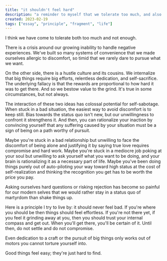 ```yaml
---
title: "it shouldn't feel hard"
description: "a reminder to myself that we tolerate too much, and also not enough."
created: 2023-02-19
tags: ["essay", "principle", "fragment", "life"]
---
```


I think we have come to tolerate both too much and not enough.

There is a crisis around our growing inability to handle negative experiences. We've built so many systems of convenience that we made ourselves allergic to discomfort, so timid that we rarely dare to pursue what we want.

On the other side, there is a hustle culture and its cousins. We internalize that big things require big efforts, relentless dedication, and self-sacrifice. The underlying fallacy is that the rewards are proportional to how hard it was to get there. And so we bestow value to the grind. It's true in some circumstances, but not always.

The interaction of these two ideas has colossal potential for self-sabotage. When stuck in a bad situation, the easiest way to avoid discomfort is to keep still. Bias towards the status quo isn't new, but our unwillingness to confront it strengthens it. And then, you can rationalize your inaction by convincing yourself that any suffering caused by your situation must be a sign of being on a path worthy of pursuit.

Maybe you're stuck in a bad relationship but unwilling to face the discomfort of being alone and justifying it by saying true love requires compromise and hard work. Maybe you're stuck in a mediocre job poking at your soul but unwilling to ask yourself what you want to be doing, and your brain is rationalizing it as a necessary part of life. Maybe you've been doing things purely out of auto-piloting your way toward high status at the cost of self-realization and thinking the recognition you get has to be worth the price you pay.

Asking ourselves hard questions or risking rejection has become so painful for our modern selves that we would rather stay in a status quo of martyrdom than shake things up.

Here is a principle I try to live by: it should never feel bad. If you're where you should be then things should feel effortless. If you're not there yet, if you feel it grinding away at you, then you should trust your internal compass and get out. When you'll get there, you'll be certain of it. Until then, do not settle and do not compromise.

Even dedication to a craft or the pursuit of big things only works out of motors you cannot torture yourself into.

Good things feel easy; they're just hard to find.
